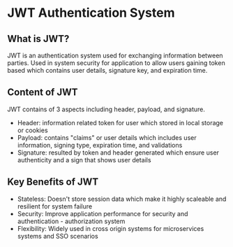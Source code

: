 # JWT Authentication System

## What is JWT?
JWT is an authentication system used for exchanging information between parties. Used in system security for application to allow users gaining token based which contains user details, signature key, and expiration time. 

## Content of JWT
JWT contains of 3 aspects including header, payload, and signature.

- Header: information related token for user which stored in local storage or cookies
- Payload: contains "claims" or user details which includes user information, signing type, expiration time, and validations
- Signature: resulted by token and header generated which ensure user authenticity and a sign that shows user details

## Key Benefits of JWT 
- Stateless: Doesn't store session data which make it highly scaleable and resilient for system failure
- Security: Improve application performance for security and authentication - authorization system
- Flexibility: Widely used in cross origin systems for microservices systems and SSO scenarios
